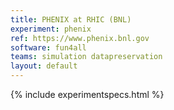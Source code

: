 ```yaml
---
title: PHENIX at RHIC (BNL)
experiment: phenix
ref: https://www.phenix.bnl.gov
software: fun4all
teams: simulation datapreservation
layout: default
---
```


{% include experimentspecs.html %}

